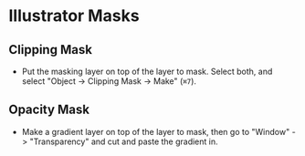 # Illustrator Masks

## Clipping Mask

- Put the masking layer on top of the layer to mask. Select both, and select "Object -> Clipping Mask -> Make" (`⌘7`).

## Opacity Mask

- Make a gradient layer on top of the layer to mask, then go to "Window" -> "Transparency" and cut and paste the gradient in.

